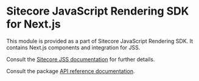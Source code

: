 # Sitecore JavaScript Rendering SDK for Next.js

This module is provided as a part of Sitecore JavaScript Rendering SDK. It contains Next.js components and integration for JSS.

Consult the [Sitecore JSS documentation](https://jss.sitecore.com) for further details.

Consult the package [API reference documentation](../../docs/ref/sitecore-jss-nextjs/).